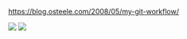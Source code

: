 https://blog.osteele.com/2008/05/my-git-workflow/  

<img src="https://images.osteele.com/2008/git-transport.png">

<img src="https://images.osteele.com/2008/git-workflow.png">
